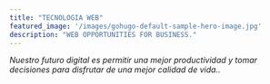 ```yaml
---
title: "TECNOLOGIA WEB"
featured_image: '/images/gohugo-default-sample-hero-image.jpg'
description: "WEB OPPORTUNITIES FOR BUSINESS."
---
```

*Nuestro futuro digital es permitir una mejor productividad y tomar decisiones para disfrutar de una mejor calidad de vida..*
